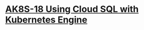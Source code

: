 # [AK8S-18 Using Cloud SQL with Kubernetes Engine](https://googlepluralsight.qwiklabs.com/focuses/40236)
